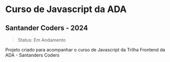 # Curso de Javascript da ADA
## Santander Coders - 2024

> Status: Em Andamento

Projeto criado para acompanhar o curso de Javascript da Trilha Frontend da ADA - Santanders Coders
